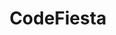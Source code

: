 ---
layout: homepage
title: CodeFiesta
description: CodeFiesta is a hackathon organised in collaboration with GovTech Singapore.
image: /images/code_fiesta_icon.jpg
permalink: /
notification: Signups close Sunday 20 June 2021 - sign up now!  # TODO
sections:
    - hero:
        title: <b style="text-shadow:2px 2px 4px black">CodeFiesta 2021</b>
        subtitle: <b style="text-shadow:1px 1px 2px black">A hackathon organised in collaboration with Govtech Singapore</b>
        # Wonder if it isn't auto-darkened? Or can perhaps be a dark mode logo
        background: /images/code_fiesta_logo.jpg
        button: Learn More
        url: /content/about/
        key_highlights:
            - title: Hackathon Timeline
              description: See the exciting line-up for the event!
              url: /content/timeline/
            - title: Sign Up Now
              url: https://go.gov.sg/codefiesta2021
            - title: FAQ
              description: If you want to ask anything, check here first!
              url: /content/faq/

    - infobar:
        title: CodeFiesta 2021
        subtitle: A hackathon in collaboration with GovTech Singapore
        description: Interested in Tech for Public Good?<br>CodeFiesta 2021 will be held virtually from 25 June and 4 July 2021.<br>Join now to take part in the only hackathon in Singapore focused on solving challenges impacting citizens and residents of Singapore!
        button: Find out More
        url: /content/about/
---